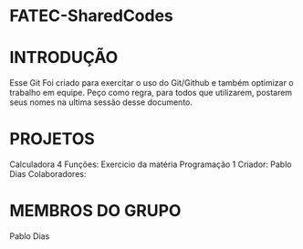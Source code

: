 FATEC-SharedCodes
=================

INTRODUÇÃO
==========
Esse Git Foi criado para exercitar o uso do Git/Github e também optimizar o trabalho em equipe.
Peço como regra, para todos que utilizarem, postarem seus nomes na ultima sessão desse documento.


PROJETOS
========
Calculadora 4 Funções: Exercicio da matéria Programação 1
Criador: Pablo Dias
Colaboradores:



MEMBROS DO GRUPO
================
Pablo Dias
